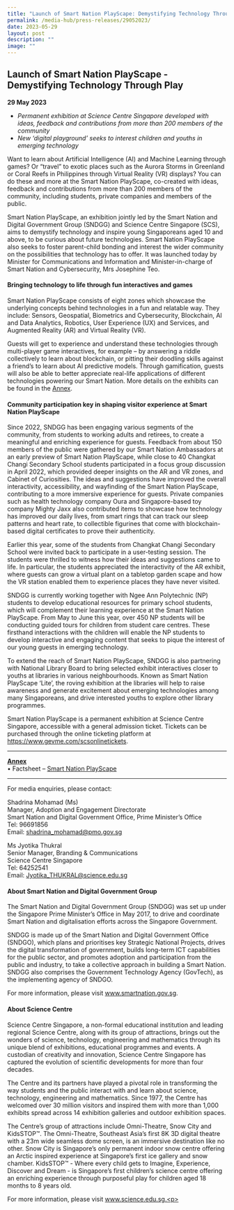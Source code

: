 ```yaml
---
title: "Launch of Smart Nation PlayScape: Demystifying Technology Through Play"
permalink: /media-hub/press-releases/29052023/
date: 2023-05-29
layout: post
description: ""
image: ""
---
```

Launch of Smart Nation PlayScape - Demystifying Technology Through Play 
----------------------------

**29 May 2023**

* <i>Permanent exhibition at Science Centre Singapore developed with ideas, feedback and contributions from more than 200 members of the community</i>
* <i>New ‘digital playground’ seeks to interest children and youths in emerging technology</i>

Want to learn about Artificial Intelligence (AI) and Machine Learning through games? Or “travel” to exotic places such as the Aurora Storms in Greenland or Coral Reefs in Philippines through Virtual Reality (VR) displays? You can do these and more at the Smart Nation PlayScape, co-created with ideas, feedback and contributions from more than 200 members of the community, including students, private companies and members of the public.

Smart Nation PlayScape, an exhibition jointly led by the Smart Nation and Digital Government Group (SNDGG) and Science Centre Singapore (SCS), aims to demystify technology and inspire young Singaporeans aged 10 and above, to be curious about future technologies. Smart Nation PlayScape also seeks to foster parent-child bonding and interest the wider community on the possibilities that technology has to offer. It was launched today by Minister for Communications and Information and Minister-in-charge of Smart Nation and Cybersecurity, Mrs Josephine Teo.

#### Bringing technology to life through fun interactives and games

Smart Nation PlayScape consists of eight zones which showcase the underlying concepts behind technologies in a fun and relatable way. They include: Sensors, Geospatial, Biometrics and Cybersecurity, Blockchain, AI and Data Analytics, Robotics, User Experience (UX) and Services, and Augmented Reality (AR) and Virtual Reality (VR).

Guests will get to experience and understand these technologies through multi-player game interactives, for example – by answering a riddle collectively to learn about blockchain, or pitting their doodling skills against a friend’s to learn about AI predictive models. Through gamification, guests will also be able to better appreciate real-life applications of different technologies powering our Smart Nation. More details on the exhibits can be found in the <u>Annex</u>.

#### Community participation key in shaping visitor experience at Smart Nation PlayScape

Since 2022, SNDGG has been engaging various segments of the community, from students to working adults and retirees, to create a meaningful and enriching experience for guests. Feedback from about 150 members of the public were gathered by our Smart Nation Ambassadors at an early preview of Smart Nation PlayScape, while close to 40 Changkat Changi Secondary School students participated in a focus group discussion in April 2022, which provided deeper insights on the AR and VR zones, and Cabinet of Curiosities. The ideas and suggestions have improved the overall interactivity, accessibility, and wayfinding of the Smart Nation PlayScape, contributing to a more immersive experience for guests. Private companies such as health technology company Oura and Singapore-based toy company Mighty Jaxx also contributed items to showcase how technology has improved our daily lives, from smart rings that can track our sleep patterns and heart rate, to collectible figurines that come with blockchain-based digital certificates to prove their authenticity.

Earlier this year, some of the students from Changkat Changi Secondary School were invited back to participate in a user-testing session. The students were thrilled to witness how their ideas and suggestions came to life. In particular, the students appreciated the interactivity of the AR exhibit, where guests can grow a virtual plant on a tabletop garden scape and how the VR station enabled them to experience places they have never visited.

SNDGG is currently working together with Ngee Ann Polytechnic (NP) students to develop educational resources for primary school students, which will complement their learning experience at the Smart Nation PlayScape. From May to June this year, over 450 NP students will be conducting guided tours for children from student care centres. These firsthand interactions with the children will enable the NP students to develop interactive and engaging content that seeks to pique the interest of our young guests in emerging technology.

To extend the reach of Smart Nation PlayScape, SNDGG is also partnering with National Library Board to bring selected exhibit interactives closer to youths at libraries in various neighbourhoods. Known as Smart Nation PlayScape ‘Lite’, the roving exhibition at the libraries will help to raise awareness and generate excitement about emerging technologies among many Singaporeans, and drive interested youths to explore other library programmes.

Smart Nation PlayScape is a permanent exhibition at Science Centre Singapore, accessible with a general admission ticket. Tickets can be purchased through the online ticketing platform at <a href="https://www.gevme.com/scsonlinetickets">https://www.gevme.com/scsonlinetickets</a>.
	

---------
<u><b>Annex</b></u><br>
• Factsheet – <a href="https://www.smartnation.gov.sg/media-hub/press-releases/29052023a">Smart Nation PlayScape</a>

-----

For media enquiries, please contact: 
	
Shadrina Mohamad (Ms) <br>
Manager, Adoption and Engagement Directorate<br> 
Smart Nation and Digital Government Office, Prime Minister’s Office <br>
Tel: 96691856 <br>
Email: shadrina_mohamad@pmo.gov.sg 


Ms Jyotika Thukral <br>
Senior Manager, Branding &amp; Communications <br>
Science Centre Singapore <br>
Tel: 64252541 <br>
Email: Jyotika_THUKRAL@science.edu.sg

#### About Smart Nation and Digital Government Group 

The Smart Nation and Digital Government Group (SNDGG) was set up under the Singapore Prime Minister’s Office in May 2017, to drive and coordinate Smart Nation and digitalisation efforts across the Singapore Government. 
	
SNDGG is made up of the Smart Nation and Digital Government Office (SNDGO), which plans and prioritises key Strategic National Projects, drives the digital transformation of government, builds long-term ICT capabilities for the public sector, and promotes adoption and participation from the public and industry, to take a collective approach in building a Smart Nation. SNDGG also comprises the Government Technology Agency (GovTech), as the implementing agency of SNDGO. 

For more information, please visit www.smartnation.gov.sg.
	
#### About Science Centre
	
Science Centre Singapore, a non-formal educational institution and leading regional Science Centre, along with its group of attractions, brings out the wonders of science, technology, engineering and mathematics through its unique blend of exhibitions, educational programmes and events. A custodian of creativity and innovation, Science Centre Singapore has captured the evolution of scientific developments for more than four decades.
	
The Centre and its partners have played a pivotal role in transforming the way students and the public interact with and learn about science, technology, engineering and mathematics. Since 1977, the Centre has welcomed over 30 million visitors and inspired them with more than 1,000 exhibits spread across 14 exhibition galleries and outdoor exhibition spaces.
	
The Centre’s group of attractions include Omni-Theatre, Snow City and KidsSTOP™️. The Omni-Theatre, Southeast Asia’s first 8K 3D digital theatre with a 23m wide seamless dome screen, is an immersive destination like no other. Snow City is Singapore’s only permanent indoor snow centre offering an Arctic inspired experience at Singapore’s first ice gallery and snow chamber. KidsSTOP™️ - Where every child gets to Imagine, Experience, Discover and Dream - is Singapore’s first children’s science centre offering an enriching experience through purposeful play for children aged 18 months to 8 years old.
	
For more information, please visit www.science.edu.sg.<p></p>